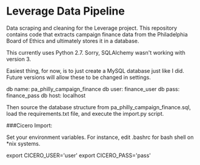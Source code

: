 # Leverage Data Pipeline

Data scraping and cleaning for the Leverage project. This repository contains code that extracts campaign finance data from the Philadelphia Board of Ethics and ultimately stores it in a database. 

This currently uses Python 2.7. Sorry, SQLAlchemy wasn't working with version 3.

Easiest thing, for now, is to just create a MySQL database just like I did. Future versions will allow these to be changed in settings.

db name: pa_philly_campaign_finance
db user: finance_user
db pass: finance_pass
db host: localhost

Then source the database structure from pa_philly_campaign_finance.sql, load the requirements.txt file, and execute the import.py script.

###Cicero Import:

Set your environment variables. For instance, edit .bashrc for bash shell on *nix systems. 

export CICERO_USER='user'
export CICERO_PASS='pass'